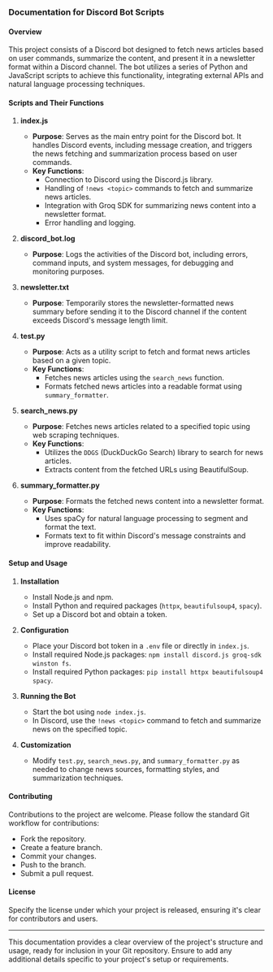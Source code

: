 ### Documentation for Discord Bot Scripts

#### Overview
This project consists of a Discord bot designed to fetch news articles based on user commands, summarize the content, and present it in a newsletter format within a Discord channel. The bot utilizes a series of Python and JavaScript scripts to achieve this functionality, integrating external APIs and natural language processing techniques.

#### Scripts and Their Functions

1. **index.js**
   - **Purpose**: Serves as the main entry point for the Discord bot. It handles Discord events, including message creation, and triggers the news fetching and summarization process based on user commands.
   - **Key Functions**:
     - Connection to Discord using the Discord.js library.
     - Handling of `!news <topic>` commands to fetch and summarize news articles.
     - Integration with Groq SDK for summarizing news content into a newsletter format.
     - Error handling and logging.

2. **discord_bot.log**
   - **Purpose**: Logs the activities of the Discord bot, including errors, command inputs, and system messages, for debugging and monitoring purposes.

3. **newsletter.txt**
   - **Purpose**: Temporarily stores the newsletter-formatted news summary before sending it to the Discord channel if the content exceeds Discord's message length limit.

4. **test.py**
   - **Purpose**: Acts as a utility script to fetch and format news articles based on a given topic.
   - **Key Functions**:
     - Fetches news articles using the `search_news` function.
     - Formats fetched news articles into a readable format using `summary_formatter`.

5. **search_news.py**
   - **Purpose**: Fetches news articles related to a specified topic using web scraping techniques.
   - **Key Functions**:
     - Utilizes the `DDGS` (DuckDuckGo Search) library to search for news articles.
     - Extracts content from the fetched URLs using BeautifulSoup.

6. **summary_formatter.py**
   - **Purpose**: Formats the fetched news content into a newsletter format.
   - **Key Functions**:
     - Uses spaCy for natural language processing to segment and format the text.
     - Formats text to fit within Discord's message constraints and improve readability.

#### Setup and Usage

1. **Installation**
   - Install Node.js and npm.
   - Install Python and required packages (`httpx`, `beautifulsoup4`, `spacy`).
   - Set up a Discord bot and obtain a token.

2. **Configuration**
   - Place your Discord bot token in a `.env` file or directly in `index.js`.
   - Install required Node.js packages: `npm install discord.js groq-sdk winston fs`.
   - Install required Python packages: `pip install httpx beautifulsoup4 spacy`.

3. **Running the Bot**
   - Start the bot using `node index.js`.
   - In Discord, use the `!news <topic>` command to fetch and summarize news on the specified topic.

4. **Customization**
   - Modify `test.py`, `search_news.py`, and `summary_formatter.py` as needed to change news sources, formatting styles, and summarization techniques.

#### Contributing
Contributions to the project are welcome. Please follow the standard Git workflow for contributions:
- Fork the repository.
- Create a feature branch.
- Commit your changes.
- Push to the branch.
- Submit a pull request.

#### License
Specify the license under which your project is released, ensuring it's clear for contributors and users.

---

This documentation provides a clear overview of the project's structure and usage, ready for inclusion in your Git repository. Ensure to add any additional details specific to your project's setup or requirements.
